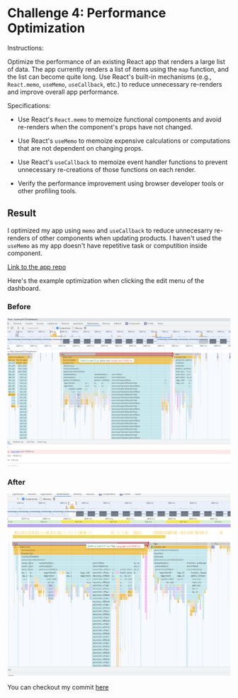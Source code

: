 # Challenge 4: Performance Optimization

Instructions: 

Optimize the performance of an existing React app that renders a large list of data. The app currently renders a list of items using the `map` function, and the list can become quite long. Use React's built-in mechanisms (e.g., `React.memo`, `useMemo`, `useCallback`, etc.) to reduce unnecessary re-renders and improve overall app performance. 

 

Specifications: 

- Use React's `React.memo` to memoize functional components and avoid re-renders when the component's props have not changed. 

- Use React's `useMemo` to memoize expensive calculations or computations that are not dependent on changing props. 

- Use React's `useCallback` to memoize event handler functions to prevent unnecessary re-creations of those functions on each render. 

- Verify the performance improvement using browser developer tools or other profiling tools. 


## Result


I optimized my app using `memo` and `useCallback` to reduce unnecesarry re-renders of other components when updating products.
I haven't used the `useMemo` as my app doesn't have repetitive task or computition inside component.

[Link to the app repo](https://github.com/lioncio1229/product-manager-frontend)


Here's the example optimization when clicking the edit menu of the dashboard.

### Before

![Alt text](./Screenshot%202023-08-05%20205536.png)


### After

![Alt text](./Screenshot%202023-08-05%20205529.png)



You can checkout my commit [here](https://github.com/lioncio1229/product-manager-frontend/commit/3d51b95f79ea716adf5a9bc9e91eec54ae77b6a2)
